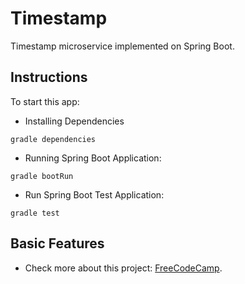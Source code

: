 # Timestamp

Timestamp microservice implemented on Spring Boot.

## Instructions

To start this app:

- Installing Dependencies

```
gradle dependencies
```

- Running Spring Boot Application:

```
gradle bootRun
```

- Run Spring Boot Test Application:

```
gradle test
```

## Basic Features

- Check more about this project: [FreeCodeCamp](https://www.freecodecamp.org/learn/back-end-development-and-apis/back-end-development-and-apis-projects/timestamp-microservice).

